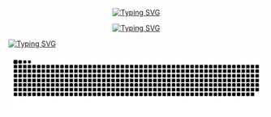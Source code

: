 

<p align="center">
  <a href="https://git.io/typing-svg"><img src="https://readme-typing-svg.demolab.com?font=Rubik&pause=99999999999999999999999&color=02BB00&width=435&lines=Erlan+Anarbaev" alt="Typing SVG" /></a>
</p>

<p align="center">
  <!-- Typing SVG by DenverCoder1 - https://github.com/DenverCoder1/readme-typing-svg -->
  <a href="https://git.io/typing-svg"><img src="https://readme-typing-svg.demolab.com?font=Rubik&pause=1&color=02BB00&width=435&lines=Junior+frontend+developer" alt="Typing SVG" /></a>
</p>

<!-- Social icons section -->

[![Typing SVG](https://readme-typing-svg.demolab.com?font=Anton&size=60&duration=1000&pause=500&color=000000&background=006E0A&center=true&vCenter=true&width=1000&height=400&lines=Junior+Frontend+Developer;React;Redux;Node.js;Webpack;Angular.js;Vue.js)](https://git.io/typing-svg)


![](https://raw.githubusercontent.com/Platane/snk/output/github-contribution-grid-snake.svg)
